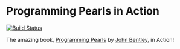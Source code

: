# Programming Pearls in Action

[![Build Status]](https://travis-ci.org/keinohguchi/pearls)

The amazing book, [Programming Pearls] by [John Bentley], in Action!

[Programming Pearls]: https://dl.acm.org/citation.cfm?id=318199
[John Bentley]: https://dl.acm.org/author_page.cfm?id=81100143310
[Build Status]: https://travis-ci.org/keinohguchi/pearls.svg
